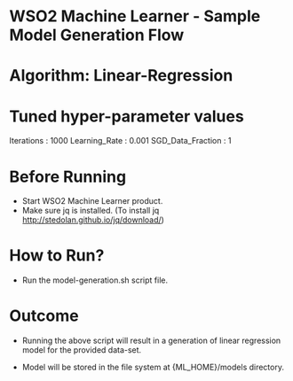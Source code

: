 WSO2 Machine Learner - Sample Model Generation Flow
===================================================

Algorithm: Linear-Regression
==============================

Tuned hyper-parameter values
============================

Iterations : 1000
Learning_Rate : 0.001
SGD_Data_Fraction : 1

Before Running
==============

* Start WSO2 Machine Learner product.
* Make sure jq is installed. (To install jq http://stedolan.github.io/jq/download/)

How to Run?
===========

* Run the model-generation.sh script file.

Outcome
=======

* Running the above script will result in a generation of linear regression model for the provided data-set.

* Model will be stored in the file system at {ML_HOME}/models directory.